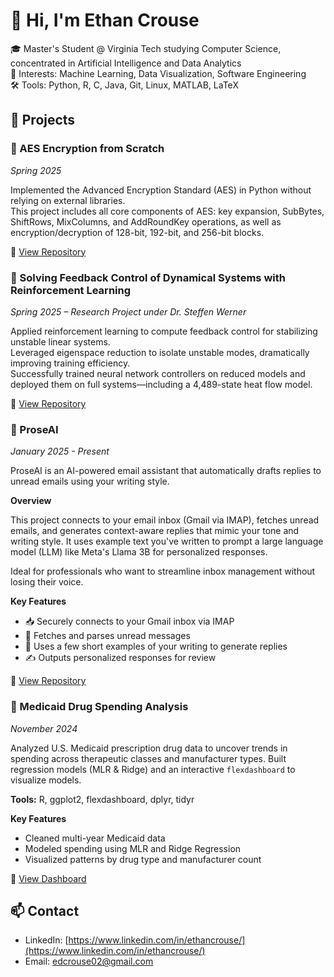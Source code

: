 # 👋 Hi, I'm Ethan Crouse

🎓 Master's Student @ Virginia Tech studying Computer Science, concentrated in Artificial Intelligence and Data Analytics  
🧠 Interests: Machine Learning, Data Visualization, Software Engineering  
🛠️ Tools: Python, R, C, Java, Git, Linux, MATLAB, LaTeX

## 📂 Projects

### 🔐 AES Encryption from Scratch  
*Spring 2025*

Implemented the Advanced Encryption Standard (AES) in Python without relying on external libraries.  
This project includes all core components of AES: key expansion, SubBytes, ShiftRows, MixColumns, and AddRoundKey operations, as well as encryption/decryption of 128-bit, 192-bit, and 256-bit blocks.  

🔗 [View Repository](https://github.com/EthanCrouse/AES)

### 🔧 Solving Feedback Control of Dynamical Systems with Reinforcement Learning  
*Spring 2025 – Research Project under Dr. Steffen Werner*

Applied reinforcement learning to compute feedback control for stabilizing unstable linear systems.  
Leveraged eigenspace reduction to isolate unstable modes, dramatically improving training efficiency.  
Successfully trained neural network controllers on reduced models and deployed them on full systems—including a 4,489-state heat flow model.

🔗 [View Repository](https://github.com/EthanCrouse/RFforStability/tree/main)

### 🤖 ProseAI 

*January 2025 - Present*

ProseAI is an AI-powered email assistant that automatically drafts replies to unread emails using your writing style.

**Overview**

This project connects to your email inbox (Gmail via IMAP), fetches unread emails, and generates context-aware replies that mimic your tone and writing style. It uses example text you've written to prompt a large language model (LLM) like Meta's Llama 3B for personalized responses.

Ideal for professionals who want to streamline inbox management without losing their voice.

 **Key Features**

- 📥 Securely connects to your Gmail inbox via IMAP
- 📨 Fetches and parses unread messages
- 🧠 Uses a few short examples of your writing to generate replies
- ✍️ Outputs personalized responses for review

🔗 [View Repository](https://github.com/EthanCrouse/EmailResponder/tree/main)

###  💊 Medicaid Drug Spending Analysis

*November 2024*

Analyzed U.S. Medicaid prescription drug data to uncover trends in spending across therapeutic classes and manufacturer types. Built regression models (MLR & Ridge) and an interactive `flexdashboard` to visualize models.

**Tools:** R, ggplot2, flexdashboard, dplyr, tidyr

**Key Features**
- Cleaned multi-year Medicaid data
- Modeled spending using MLR and Ridge Regression
- Visualized patterns by drug type and manufacturer count

🔗 [View Dashboard](https://ethancrouse.github.io/Medicaid_Anaysis/)






## 📫 Contact
- LinkedIn: [https://www.linkedin.com/in/ethancrouse/](https://www.linkedin.com/in/ethancrouse/)
- Email: edcrouse02@gmail.com
